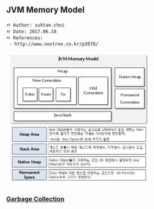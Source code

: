 ## JVM Memory Model

```
ㅁ Author: suktae.choi
ㅁ Date: 2017.06.18
ㅁ References:
 - http://www.nextree.co.kr/p3878/
```

<img src="https://github.com/agongi/study/blob/master/java/JVM-memory-model/images/JVM-1.jpg" width="75%">

### [Garbage Collection](https://github.com/agongi/study/tree/master/java/garbage-collection)
